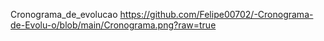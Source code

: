 Cronograma_de_evolucao
https://github.com/Felipe00702/-Cronograma-de-Evolu-o/blob/main/Cronograma.png?raw=true
